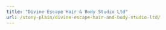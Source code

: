 ```yaml
---
title: "Divine Escape Hair & Body Studio Ltd"
url: /stony-plain/divine-escape-hair-and-body-studio-ltd/
---
```

